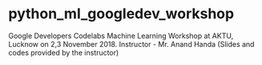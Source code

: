 # python_ml_googledev_workshop
Google Developers Codelabs Machine Learning Workshop at AKTU, Lucknow on 2,3 November 2018.
Instructor - Mr. Anand Handa (Slides and codes provided by the instructor)
